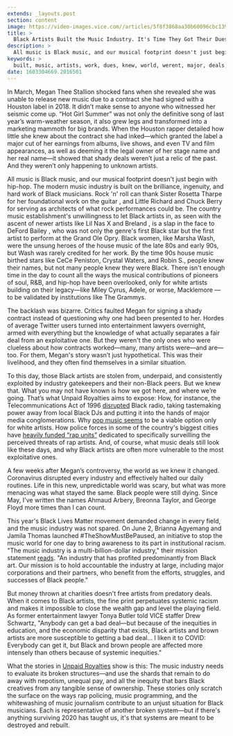 ```yaml
--- 
extends: _layouts.post 
section: content 
image: https://video-images.vice.com//articles/5f8f3868aa30b60096cbc139/lede/1603221615092-10192020unpaidroyaltieseditorslettercv.jpeg?image-resize-opts=Y3JvcD0xeHc6MXhoO2NlbnRlcixjZW50ZXImcmVzaXplPTEyMDA6KiZyZXNpemU9MTIwMDoq 
title: > 
  Black Artists Built the Music Industry. It's Time They Got Their Dues 
description: > 
  All music is Black music, and our musical footprint doesn't just begin with hip-hop.The modern music industry is built on the brilliance, ingenuity, and hard work of Black musicians.To this day, those Black artists are stolen from, underpaid, and consistently exploited by industry gatekeepers and their non-Black peers.And, of course, what music deals still look like these days, and why Black artists are often more vulnerable to the most exploitative ones."The music industry is a multi-billion-dollar industry," their mission statement reads. 
keywords: > 
  built, music, artists, work, dues, knew, world, werent, major, deals, black, industry 
date: 1603304669.2016501 
--- 
```

<div><p>In March, Megan Thee Stallion shocked fans when she revealed she was unable to release new music due to a contract she had signed with a Houston label in 2018. It didn&#8217;t make sense to anyone who witnessed her seismic come up. &#8220;Hot Girl Summer&#8221; was not only the definitive song of last year&#8217;s warm-weather season, it also grew legs and transformed into a marketing mammoth for big brands. When the Houston rapper detailed how little she knew about the contract she had inked&#8212;which granted the label a major cut of her earnings from albums, live shows, and even TV and film appearances, as well as deeming it the legal owner of her stage name and her real name&#8212;it showed that shady deals weren&#8217;t just a relic of the past. And they weren&#8217;t only happening to unknown artists.</p><p>All music is Black music, and our musical footprint doesn't just begin with hip-hop. The modern music industry is built on the brilliance, ingenuity, and hard work of Black musicians. Rock 'n' roll can thank Sister Rosetta Tharpe for her foundational work on the guitar , and Little Richard and Chuck Berry for serving as architects of what rock performances could be. The country music establishment's unwillingness to let Black artists in, as seen with the ascent of newer artists like Lil Nas X and Breland , is a slap in the face to DeFord Bailey , who was not only the genre's first Black star but the first artist to perform at the Grand Ole Opry. Black women, like Marsha Wash, were the unsung heroes of the house music of the late 80s and early 90s, but Wash was rarely credited for her work. By the time 90s house music birthed stars like CeCe Peniston, Crystal Waters, and Robin S., people knew their names, but not many people knew they were Black. There isn't enough time in the day to count all the ways the musical contributions of pioneers of soul, R&amp;B, and hip-hop have been overlooked, only for white artists building on their legacy&#8212;like Miley Cyrus, Adele, or worse, Macklemore &#8212;to be validated by institutions like The Grammys.</p><p>The backlash was bizarre. Critics faulted Megan for signing a shady contract instead of questioning why one had been presented to her. Hordes of average Twitter users turned into entertainment lawyers overnight, armed with everything but the knowledge of what actually separates a fair deal from an exploitative one. But they weren't the only ones who were clueless about how contracts worked&#8212;many, many artists were&#8212;and are&#8212;too. For them, Megan's story wasn&#8217;t just hypothetical. This was their livelihood, and they often find themselves in a similar situation.</p><span class="abc__textblock size--article"><p>To this day, those Black artists are stolen from, underpaid, and consistently exploited by industry gatekeepers and their non-Black peers. But we knew that. What you may not have known is how we got here, and where we&#8217;re going. That&#8217;s what Unpaid Royalties aims to expose: How, for instance, the&#160; Telecommunications Act of 1996 <a href="https://www.vice.com/en_us/article/n7vjqm/this-1996-law-was-meant-to-save-radio-instead-it-decimated-popular-black-music">disrupted</a> Black radio, taking tastemaking power away from local Black DJs and putting it into the hands of major media conglomerations. Why <a href="https://www.vice.com/en_us/article/jgqe93/from-prince-to-whitney-to-nicki-the-plight-of-the-black-pop-star">pop music seems</a> to be a viable option only for white artists. How police forces in some of the country's biggest cities have <a href="https://www.vice.com/en_us/article/4adg79/inside-the-nypds-war-against-drill-rap">heavily funded &#8220;rap units&#8221;</a> dedicated to specifically surveilling the perceived threats of rap artists. And, of course, what music deals still look like these days, and why Black artists are often more vulnerable to the most exploitative ones.</p>
</span><span class="abc__textblock size--article"><p>A few weeks after Megan&#8217;s controversy, the world as we knew it changed. Coronavirus disrupted every industry and effectively halted our daily routines. Life in this new, unpredictable world was scary, but what was more menacing was what stayed the same. Black people were still dying. Since May, I've written the names Ahmaud Arbery, Breonna Taylor, and George Floyd more times than I can count.</p>
</span><span class="abc__textblock size--article"><p>This year's Black Lives Matter movement demanded change in every field, and the music industry was not spared. On June 2, Brianna Agyemang and Jamila Thomas launched #TheShowMustBePaused, an initiative to stop the music world for one day to bring awareness to its part in institutional racism. "The music industry is a multi-billion-dollar industry," their mission statement <a href="https://www.theshowmustbepaused.com/ourmission">reads</a>. "An industry that has profited predominantly from Black art. Our mission is to hold accountable the industry at large, including major corporations and their partners, who benefit from the efforts, struggles, and successes of Black people."</p>
</span><span class="abc__textblock size--article"><p>But money thrown at charities doesn't free artists from predatory deals. When it comes to Black artists, the fine print perpetuates systemic racism and makes it impossible to close the wealth gap and level the playing field. As former entertainment lawyer Tonya Butler told VICE staffer Drew Schwartz, "Anybody can get a bad deal&#8212;but because of the inequities in education, and the economic disparity that exists, Black artists and brown artists are more susceptible to getting a bad deal... I liken it to COVID: Everybody can get it, but Black and brown people are affected more intensely than others because of systemic inequities."</p>
</span><span class="abc__textblock size--article"><p>What the stories in <a href="https://www.vice.com/en_us/series/ar3vn6/unpaid-royalties">Unpaid Royalties</a> show is this: The music industry  needs to evaluate its broken structures&#8212;and use the shards that remain to do away with nepotism, unequal pay, and all the inequity that bars Black creatives from any tangible sense of ownership. These stories only scratch the surface on the ways rap policing, music programming, and the whitewashing of music journalism contribute to an unjust situation for Black musicians. Each is representative of another broken system&#8212;but if there's anything surviving 2020 has taught us, it's that systems are meant to be destroyed and rebuilt.</p>
</span><p class="abc__textblock size--article"></p></div>